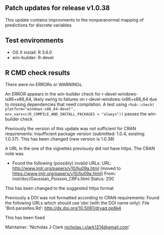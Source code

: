 ## Patch updates for release v1.0.38
This update contains improvments to the nonparanormal mapping of predictions for discrete variables

## Test environments
* OS X install: R 3.6.0
* win-builder: R-devel

## R CMD check results
There were no ERRORs or WARNINGs. 

An ERROR appears in the win-builder check for r-devel-windows-ix86+x86_64, likely owing to failures on r-devel-windows-ix86+x86_64 due to missing dependencies that need compilation. A test using `rhub::check( platform="windows-x86_64-devel", env_vars=c(R_COMPILE_AND_INSTALL_PACKAGES = "always"))` passes the win-builder check

Previously the version of this update was not sufficient for CRAN requirements: Insufficient package version (submitted: 1.0.4, existing: 1.0.37). This has been changed (new version is 1.0.38)

A URL in the one of the vignettes previously did not have https. The CRAN note was
* Found the following (possibly) invalid URLs: URL: http://www.jmlr.org/papers/v10/liu09a.html (moved to https://www.jmlr.org/papers/v10/liu09a.html) From: inst/doc/Gaussian_Poisson_CRFs.html Status: 200

This has been changed to the suggested https format

Previously a DOI was not formatted according to CRAN requirements: Found the following URLs which should use \doi (with the DOI name only): File 'Bird.parasites.Rd': http://dx.doi.org/10.5061/dryad.pp6k4

This has been fixed


Maintainer: 'Nicholas J Clark <nicholas.j.clark1214@gmail.com>'

